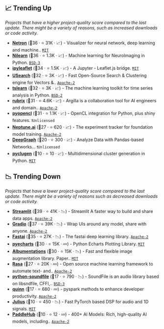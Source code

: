 ## 📈 Trending Up

_Projects that have a higher project-quality score compared to the last update. There might be a variety of reasons, such as increased downloads or code activity._

- <b><a href="https://github.com/lutzroeder/netron">Netron</a></b> (🥇36 ·  ⭐ 31K · 📈) - Visualizer for neural network, deep learning and machine.. <code><a href="http://bit.ly/34MBwT8">MIT</a></code> <code><img src="https://git.io/JLy1Q" style="display:inline;" width="13" height="13"></code> <code><img src="https://git.io/JLy1A" style="display:inline;" width="13" height="13"></code>
- <b><a href="https://github.com/nilearn/nilearn">Nilearn</a></b> (🥇36 ·  ⭐ 1.3K · 📈) - Machine learning for NeuroImaging in Python. <code><a href="http://bit.ly/3aKzpTv">BSD-3</a></code> <code><img src="https://git.io/JLy1F" style="display:inline;" width="13" height="13"></code>
- <b><a href="https://github.com/jupyter-widgets/ipyleaflet">ipyleaflet</a></b> (🥈34 ·  ⭐ 1.5K · 📈) - A Jupyter - Leaflet.js bridge. <code><a href="http://bit.ly/34MBwT8">MIT</a></code> <code><img src="https://git.io/JLy1E" style="display:inline;" width="13" height="13"></code>
- <b><a href="https://github.com/unum-cloud/usearch">USearch</a></b> (🥈32 ·  ⭐ 3K · 📈) - Fast Open-Source Search & Clustering engine for Vectors &.. <code><a href="http://bit.ly/3nYMfla">Apache-2</a></code>
- <b><a href="https://github.com/tslearn-team/tslearn">tslearn</a></b> (🥇32 ·  ⭐ 3K · 📈) - The machine learning toolkit for time series analysis in Python. <code><a href="http://bit.ly/3rqEWVr">BSD-2</a></code> <code><img src="https://git.io/JLy1F" style="display:inline;" width="13" height="13"></code>
- <b><a href="https://github.com/argilla-io/argilla">rubrix</a></b> (🥈31 ·  ⭐ 4.6K · 📈) - Argilla is a collaboration tool for AI engineers and domain.. <code><a href="http://bit.ly/3nYMfla">Apache-2</a></code>
- <b><a href="https://github.com/inducer/pyopencl">pyopencl</a></b> (🥈31 ·  ⭐ 1.1K · 📈) - OpenCL integration for Python, plus shiny features. <code>❗Unlicensed</code>
- <b><a href="https://github.com/neptune-ai/neptune-client">Neptune.ai</a></b> (🥈27 ·  ⭐ 620 · 📈) - The experiment tracker for foundation model training. <code><a href="http://bit.ly/3nYMfla">Apache-2</a></code>
- <b><a href="https://github.com/deepgraph/deepgraph">DeepGraph</a></b> (🥉20 ·  ⭐ 300 · 📈) - Analyze Data with Pandas-based Networks... <code>❗Unlicensed</code> <code><img src="https://git.io/JLy1S" style="display:inline;" width="13" height="13"></code>
- <b><a href="https://github.com/clugen/pyclugen">pyclugen</a></b> (🥇10 ·  ⭐ 10 · 📈) - Multidimensional cluster generation in Python. <code><a href="http://bit.ly/34MBwT8">MIT</a></code>

## 📉 Trending Down

_Projects that have a lower project-quality score compared to the last update. There might be a variety of reasons such as decreased downloads or code activity._

- <b><a href="https://github.com/streamlit/streamlit">Streamlit</a></b> (🥇39 ·  ⭐ 41K · 📉) - Streamlit A faster way to build and share data apps. <code><a href="http://bit.ly/3nYMfla">Apache-2</a></code>
- <b><a href="https://github.com/gradio-app/gradio">Gradio</a></b> (🥇37 ·  ⭐ 39K · 📉) - Wrap UIs around any model, share with anyone. <code><a href="http://bit.ly/3nYMfla">Apache-2</a></code>
- <b><a href="https://github.com/fastai/fastai">Fastai</a></b> (🥈35 ·  ⭐ 27K · 📉) - The fastai deep learning library. <code><a href="http://bit.ly/3nYMfla">Apache-2</a></code> <code><img src="https://git.io/JLy1Q" style="display:inline;" width="13" height="13"></code>
- <b><a href="https://github.com/pyecharts/pyecharts">pyecharts</a></b> (🥈30 ·  ⭐ 15K · 💤) - Python Echarts Plotting Library. <code><a href="http://bit.ly/34MBwT8">MIT</a></code> <code><img src="https://git.io/JLy1E" style="display:inline;" width="13" height="13"></code>
- <b><a href="https://github.com/albumentations-team/albumentations">Albumentations</a></b> (🥈30 ·  ⭐ 15K · 📉) - Fast and flexible image augmentation library. Paper.. <code><a href="http://bit.ly/34MBwT8">MIT</a></code> <code><img src="https://git.io/JLy1Q" style="display:inline;" width="13" height="13"></code>
- <b><a href="https://github.com/RasaHQ/rasa">Rasa</a></b> (🥈27 ·  ⭐ 20K · 💤) - Open source machine learning framework to automate text- and.. <code><a href="http://bit.ly/3nYMfla">Apache-2</a></code> <code><img src="https://git.io/JLy1A" style="display:inline;" width="13" height="13"></code>
- <b><a href="https://github.com/bastibe/python-soundfile">python-soundfile</a></b> (🥉17 ·  ⭐ 790 · 📉) - SoundFile is an audio library based on libsndfile, CFFI,.. <code><a href="http://bit.ly/3aKzpTv">BSD-3</a></code>
- <b><a href="https://github.com/mrpowers-io/quinn">quinn</a></b> (🥉17 ·  ⭐ 680 · 💤) - pyspark methods to enhance developer productivity. <code><a href="http://bit.ly/3nYMfla">Apache-2</a></code> <code><img src="https://git.io/JLy1N" style="display:inline;" width="13" height="13"></code>
- <b><a href="https://github.com/adefossez/julius">Julius</a></b> (🥉10 ·  ⭐ 450 · 📉) - Fast PyTorch based DSP for audio and 1D signals. <code><a href="http://bit.ly/34MBwT8">MIT</a></code> <code><img src="https://git.io/JLy1Q" style="display:inline;" width="13" height="13"></code>
- <b><a href="https://github.com/PaddlePaddle/PaddleHub">PaddleHub</a></b> (🥉10 ·  ⭐ 12 · 💤) - 400+ AI Models: Rich, high-quality AI models, including.. <code><a href="http://bit.ly/3nYMfla">Apache-2</a></code> <code><img src="https://git.io/JLy1M" style="display:inline;" width="13" height="13"></code>

